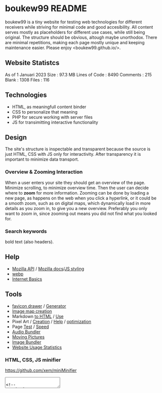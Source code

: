 # boukew99 README
boukew99 is a tiny website for testing web technologies for different receivers while striving for minimal code and good accesibility. All content serves mostly as placeholders for different use cases, while still being original. The structure should be obvious, altough maybe unorthodox. There are minimal repetitions, making each page mostly unique and keeping maintenance easier. Please enjoy <boukew99.github.io/>.

## Website Statistcs
As of 1 Januari 2023
Size
: 97.3 MB
Lines of Code
: 8490
Comments
: 215
Blank
: 1308
Files
: 116

## Technologies
- HTML, as meaningfull content binder
- CSS to personalize that meaning
- PHP for secure working with server files
- JS for transimitting interactive functionality

## Design
The site's structure is inspectable and transparent because the source is just HTML, CSS with JS only for interactivity. After transparency it is important to minimize data transport.

### Overview & Zooming Interaction
When a user enters your site they should get an overview of the page. Minimize scrolling, to minimize overview time. Then the user can decide where to **zoom** for more information. Zooming can be done by loading a new page, as happens on the web when you click a hyperlink, or it could be a smooth zoom, such as on digital maps, which dynamically load in more details as you zoom in, to give you a new overview. Preferably you only want to zoom in, since zooming out means you did not find what you looked for. 

### Search keywords
bold text (also headers).

## Help
- [Mozilla API](https://developer.mozilla.org/en-US/docs/Web/API) / [Mozilla docs](https://developer.mozilla.org/en-US/docs/Learn)/[JS styling](https://developer.mozilla.org/en-US/docs/MDN/Writing_guidelines/Writing_style_guide/Code_style_guide/JavaScript)
- [webp](https://developers.google.com/speed/webp/docs/using)
- [Internet Basics](https://edu.gcfglobal.org/en/internetbasics/what-can-you-do-online/1/)

## Tools
- [favicon drawer](https://www.favicon.cc/) / [Generator](https://realfavicongenerator.net/)
- [Image map creation](http://www.image-map.net/)
- Markdown [to HTML](https://daringfireball.net/projects/markdown/dingus) / [Use](https://daringfireball.net/projects/markdown/syntax#philosophy)
- Pixel Art / [Creation](https://www.piskelapp.com/p/create/sprite) / [Help](https://lospec.com/) / [optimization](https://tinypng.com/)
- Page [Test](https://www.webpagetest.org/) / [Speed](https://pagespeed.web.dev/)
- [Audio Bundler](https://clideo.com/merge-audio)
- [Moving Pictures](https://ezgif.com/webp-maker)
- [Image Bundler](https://www.befunky.com/create/collage/)
- [Website Usage Statistics](https://bloggingwizard.com/website-statistics/)

### HTML, CSS, JS minifier
<https://github.com/xem/miniMinifier>
<textarea oninput='value=value.replace(/(\/\*[^]+?\*\/|\s)+/g," ").replace(/^ |([ ;]*)([^\w:*.#% -])([ ;]*)|\*?(:) */g,"$2$4")'>

<!--
## Check?
- https://www.coreldraw.com/en/tips/postcard/
- https://www.uxmatters.com/mt/archives/2007/01/applying-color-theory-to-digital-displays.php 
- <https://design.firefox.com/> / <https://design.firefox.com/photon/visuals/typography.html>
- <https://validator.w3.org/#validate_by_uri+with_options>
- https://cssgradient.io/gradient-backgrounds/?
- <https://www.w3schools.com/colors/colors_picker.asp>
- <https://github.com/xz/new.css/blob/master/new.css>
https://lawsofux.com/info/
-->